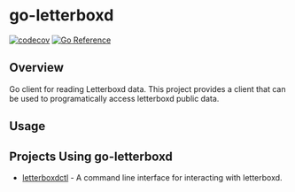 # go-letterboxd

[![codecov](https://codecov.io/gh/drewstinnett/go-letterboxd/branch/main/graph/badge.svg?token=YSWAtzIhn1)](https://codecov.io/gh/drewstinnett/go-letterboxd)
[![Go Reference](https://pkg.go.dev/badge/github.com/drewstinnett/go-letterboxd.svg)](https://pkg.go.dev/github.com/drewstinnett/go-letterboxd)

## Overview

Go client for reading Letterboxd data. This project provides a client that can
be used to programatically access letterboxd public data.

## Usage

## Projects Using go-letterboxd

* [letterboxdctl](https://github.com/drewstinnett/letterboxdctl) - A command line
interface for interacting with letterboxd.